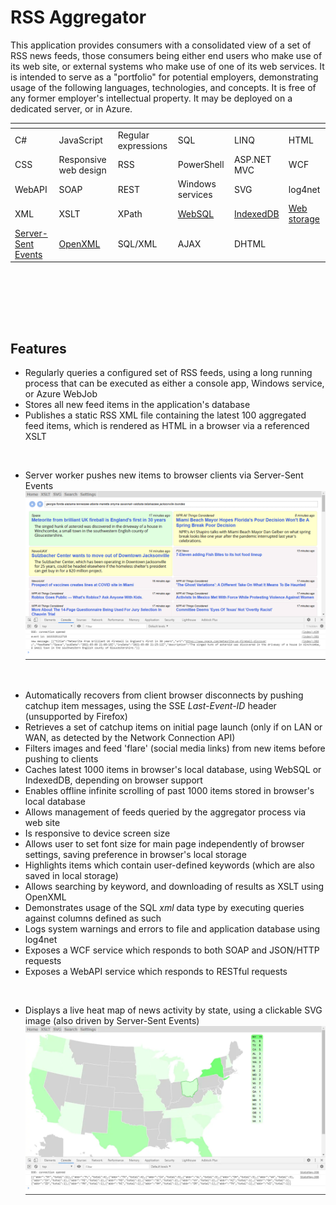 # RSS Aggregator

This application provides consumers with a consolidated view of a set of RSS news feeds, those consumers being either end users who make use of its web site, or external systems who make use of one of its web services. It is intended to serve as a "portfolio" for potential employers, demonstrating usage of the following languages, technologies, and concepts. It is free of any former employer's intellectual property. It may be deployed on a dedicated server, or in Azure.

| <!-- --> | <!-- -->  | <!-- -->  | <!-- --> | <!-- -->  | <!-- --> 
| ---- | ---- | ---- | ---- | ---- | ---- 
| C# | JavaScript | Regular expressions | SQL | LINQ | HTML 
| CSS  | Responsive web design | RSS | PowerShell | ASP.NET MVC | WCF 
| WebAPI | SOAP | REST | Windows services | SVG | log4net
| XML | XSLT | XPath | [WebSQL](https://www.w3.org/TR/webdatabase/) | [IndexedDB](https://www.w3.org/TR/IndexedDB-2/) | [Web storage](https://www.w3.org/TR/webstorage/) 
| [Server-Sent Events](https://html.spec.whatwg.org/multipage/server-sent-events.html) | [OpenXML](https://docs.microsoft.com/en-us/office/open-xml/about-the-open-xml-sdk) | SQL/XML | AJAX | DHTML | |  

<br /><br />
<!-- A live demo is available at [zoot.azurewebsites.net/news](https://zoot.azurewebsites.net/news) -->
<br /><br />

## Features
* Regularly queries a configured set of RSS feeds, using a long running process that can be executed as either a console app, Windows service, or Azure WebJob 
* Stores all new feed items in the application's database
* Publishes a static RSS XML file containing the latest 100 aggregated feed items, which is rendered as HTML in a browser via a referenced XSLT
<br />

* Server worker pushes new items to browser clients via Server-Sent Events
![Web site home page](/img/homepage.webp)
<br/>

* Automatically recovers from client browser disconnects by pushing catchup item messages, using the SSE *Last-Event-ID* header (unsupported by Firefox)
* Retrieves a set of catchup items on initial page launch (only if on LAN or WAN, as detected by the Network Connection API)
* Filters images and feed 'flare' (social media links) from new items before pushing to clients
* Caches latest 1000 items in browser's local database, using WebSQL or IndexedDB, depending on browser support
* Enables offline infinite scrolling of past 1000 items stored in browser's local database
* Allows management of feeds queried by the aggregator process via web site
* Is responsive to device screen size
* Allows user to set font size for main page independently of browser settings, saving preference in browser's local storage
* Highlights items which contain user-defined keywords (which are also saved in local storage)
* Allows searching by keyword, and downloading of results as XSLT using OpenXML
* Demonstrates usage of the SQL *xml* data type by executing queries against columns defined as such
* Logs system warnings and errors to file and application database using log4net
* Exposes a WCF service which responds to both SOAP and JSON/HTTP requests
* Exposes a WebAPI service which responds to RESTful requests
<br />

* Displays a live heat map of news activity by state, using a clickable SVG image (also driven by Server-Sent Events)
![Web site heat map](/img/heatmap.webp)

